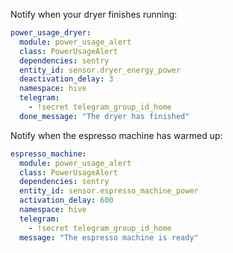 Notify when your dryer finishes running:

```yaml
power_usage_dryer:
  module: power_usage_alert
  class: PowerUsageAlert
  dependencies: sentry
  entity_id: sensor.dryer_energy_power
  deactivation_delay: 3
  namespace: hive
  telegram:
    - !secret telegram_group_id_home
  done_message: "The dryer has finished"
```

Notify when the espresso machine has warmed up:

```yaml
espresso_machine:
  module: power_usage_alert
  class: PowerUsageAlert
  dependencies: sentry
  entity_id: sensor.espresso_machine_power
  activation_delay: 600
  namespace: hive
  telegram:
    - !secret telegram_group_id_home
  message: "The espresso machine is ready"
```
